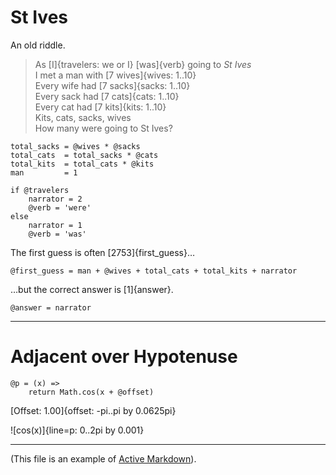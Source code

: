 # St Ives

An old riddle.

> As [I]{travelers: we or I} [was]{verb} going to *St Ives*  
> I met a man with [7 wives]{wives: 1..10}  
> Every wife had [7 sacks]{sacks: 1..10}  
> Every sack had [7 cats]{cats: 1..10}  
> Every cat had [7 kits]{kits: 1..10}  
> Kits, cats, sacks, wives  
> How many were going to St Ives?

    total_sacks = @wives * @sacks
    total_cats  = total_sacks * @cats
    total_kits  = total_cats * @kits
    man         = 1

    if @travelers
        narrator = 2
        @verb = 'were'
    else
        narrator = 1
        @verb = 'was'

The first guess is often [2753]{first_guess}…

    @first_guess = man + @wives + total_cats + total_kits + narrator

…but the correct answer is [1]{answer}.

    @answer = narrator

- - -

# Adjacent over Hypotenuse

    @p = (x) =>
        return Math.cos(x + @offset)

[Offset: 1.00]{offset: -pi..pi by 0.0625pi}

![cos(x)]{line=p: 0..2pi by 0.001}

- - -

(This file is an example of [Active Markdown](http://activemarkdown.org)).
